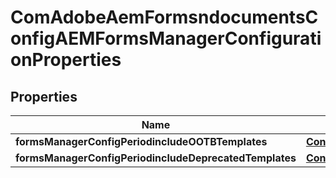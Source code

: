 
# ComAdobeAemFormsndocumentsConfigAEMFormsManagerConfigurationProperties

## Properties
Name | Type | Description | Notes
------------ | ------------- | ------------- | -------------
**formsManagerConfigPeriodincludeOOTBTemplates** | [**ConfigNodePropertyBoolean**](ConfigNodePropertyBoolean.md) |  |  [optional]
**formsManagerConfigPeriodincludeDeprecatedTemplates** | [**ConfigNodePropertyBoolean**](ConfigNodePropertyBoolean.md) |  |  [optional]



